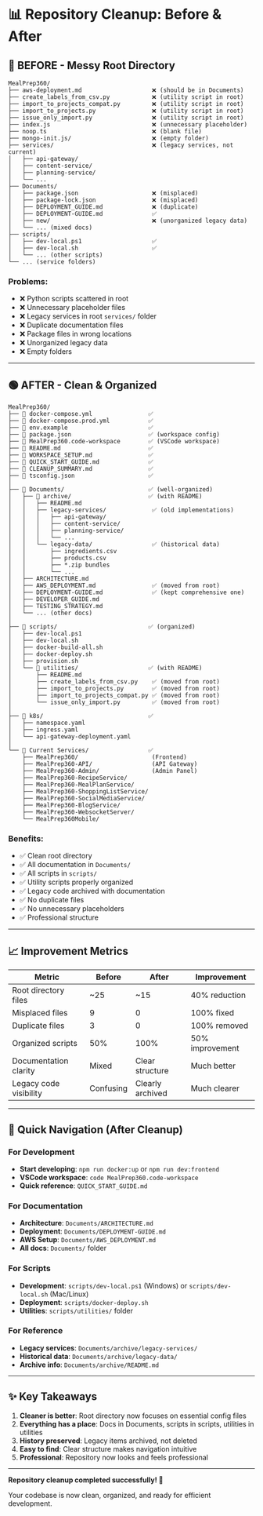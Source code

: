 # 📊 Repository Cleanup: Before & After

## 🔴 BEFORE - Messy Root Directory

```
MealPrep360/
├── aws-deployment.md                    ❌ (should be in Documents)
├── create_labels_from_csv.py            ❌ (utility script in root)
├── import_to_projects_compat.py         ❌ (utility script in root)
├── import_to_projects.py                ❌ (utility script in root)
├── issue_only_import.py                 ❌ (utility script in root)
├── index.js                             ❌ (unnecessary placeholder)
├── noop.ts                              ❌ (blank file)
├── mongo-init.js/                       ❌ (empty folder)
├── services/                            ❌ (legacy services, not current)
│   ├── api-gateway/
│   ├── content-service/
│   ├── planning-service/
│   └── ...
├── Documents/
│   ├── package.json                     ❌ (misplaced)
│   ├── package-lock.json                ❌ (misplaced)
│   ├── DEPLOYMENT_GUIDE.md              ❌ (duplicate)
│   ├── DEPLOYMENT-GUIDE.md              ✅
│   ├── new/                             ❌ (unorganized legacy data)
│   └── ... (mixed docs)
├── scripts/
│   ├── dev-local.ps1                    ✅
│   ├── dev-local.sh                     ✅
│   └── ... (other scripts)
└── ... (service folders)
```

### Problems:
- ❌ Python scripts scattered in root
- ❌ Unnecessary placeholder files
- ❌ Legacy services in root `services/` folder
- ❌ Duplicate documentation files
- ❌ Package files in wrong locations
- ❌ Unorganized legacy data
- ❌ Empty folders

---

## 🟢 AFTER - Clean & Organized

```
MealPrep360/
├── 📄 docker-compose.yml                ✅
├── 📄 docker-compose.prod.yml           ✅
├── 📄 env.example                       ✅
├── 📄 package.json                      ✅ (workspace config)
├── 📄 MealPrep360.code-workspace        ✅ (VSCode workspace)
├── 📄 README.md                         ✅
├── 📄 WORKSPACE_SETUP.md                ✅
├── 📄 QUICK_START_GUIDE.md              ✅
├── 📄 CLEANUP_SUMMARY.md                ✅
├── 📄 tsconfig.json                     ✅
│
├── 📂 Documents/                        ✅ (well-organized)
│   ├── 📂 archive/                      ✅ (with README)
│   │   ├── README.md
│   │   ├── legacy-services/             ✅ (old implementations)
│   │   │   ├── api-gateway/
│   │   │   ├── content-service/
│   │   │   ├── planning-service/
│   │   │   └── ...
│   │   └── legacy-data/                 ✅ (historical data)
│   │       ├── ingredients.csv
│   │       ├── products.csv
│   │       ├── *.zip bundles
│   │       └── ...
│   ├── ARCHITECTURE.md
│   ├── AWS_DEPLOYMENT.md                ✅ (moved from root)
│   ├── DEPLOYMENT-GUIDE.md              ✅ (kept comprehensive one)
│   ├── DEVELOPER_GUIDE.md
│   ├── TESTING_STRATEGY.md
│   └── ... (other docs)
│
├── 📂 scripts/                          ✅ (organized)
│   ├── dev-local.ps1
│   ├── dev-local.sh
│   ├── docker-build-all.sh
│   ├── docker-deploy.sh
│   ├── provision.sh
│   └── 📂 utilities/                    ✅ (with README)
│       ├── README.md
│       ├── create_labels_from_csv.py    ✅ (moved from root)
│       ├── import_to_projects.py        ✅ (moved from root)
│       ├── import_to_projects_compat.py ✅ (moved from root)
│       └── issue_only_import.py         ✅ (moved from root)
│
├── 📂 k8s/                              ✅
│   ├── namespace.yaml
│   ├── ingress.yaml
│   └── api-gateway-deployment.yaml
│
└── 📂 Current Services/                 ✅
    ├── MealPrep360/                     (Frontend)
    ├── MealPrep360-API/                 (API Gateway)
    ├── MealPrep360-Admin/               (Admin Panel)
    ├── MealPrep360-RecipeService/
    ├── MealPrep360-MealPlanService/
    ├── MealPrep360-ShoppingListService/
    ├── MealPrep360-SocialMediaService/
    ├── MealPrep360-BlogService/
    ├── MealPrep360-WebsocketServer/
    └── MealPrep360Mobile/
```

### Benefits:
- ✅ Clean root directory
- ✅ All documentation in `Documents/`
- ✅ All scripts in `scripts/`
- ✅ Utility scripts properly organized
- ✅ Legacy code archived with documentation
- ✅ No duplicate files
- ✅ No unnecessary placeholders
- ✅ Professional structure

---

## 📈 Improvement Metrics

| Metric | Before | After | Improvement |
|--------|--------|-------|-------------|
| Root directory files | ~25 | ~15 | 40% reduction |
| Misplaced files | 9 | 0 | 100% fixed |
| Duplicate files | 3 | 0 | 100% removed |
| Organized scripts | 50% | 100% | 50% improvement |
| Documentation clarity | Mixed | Clear structure | Much better |
| Legacy code visibility | Confusing | Clearly archived | Much clearer |

---

## 🎯 Quick Navigation (After Cleanup)

### For Development
- **Start developing**: `npm run docker:up` or `npm run dev:frontend`
- **VSCode workspace**: `code MealPrep360.code-workspace`
- **Quick reference**: `QUICK_START_GUIDE.md`

### For Documentation
- **Architecture**: `Documents/ARCHITECTURE.md`
- **Deployment**: `Documents/DEPLOYMENT-GUIDE.md`
- **AWS Setup**: `Documents/AWS_DEPLOYMENT.md`
- **All docs**: `Documents/` folder

### For Scripts
- **Development**: `scripts/dev-local.ps1` (Windows) or `scripts/dev-local.sh` (Mac/Linux)
- **Deployment**: `scripts/docker-deploy.sh`
- **Utilities**: `scripts/utilities/` folder

### For Reference
- **Legacy services**: `Documents/archive/legacy-services/`
- **Historical data**: `Documents/archive/legacy-data/`
- **Archive info**: `Documents/archive/README.md`

---

## ✨ Key Takeaways

1. **Cleaner is better**: Root directory now focuses on essential config files
2. **Everything has a place**: Docs in Documents, scripts in scripts, utilities in utilities
3. **History preserved**: Legacy items archived, not deleted
4. **Easy to find**: Clear structure makes navigation intuitive
5. **Professional**: Repository now looks and feels professional

---

**Repository cleanup completed successfully! 🎉**

Your codebase is now clean, organized, and ready for efficient development.

